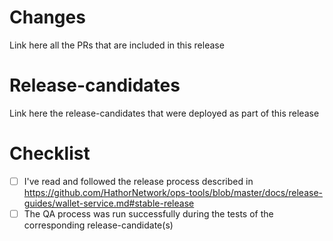 # Changes

Link here all the PRs that are included in this release

# Release-candidates

Link here the release-candidates that were deployed as part of this release

# Checklist

- [ ] I've read and followed the release process described in https://github.com/HathorNetwork/ops-tools/blob/master/docs/release-guides/wallet-service.md#stable-release
- [ ] The QA process was run successfully during the tests of the corresponding release-candidate(s)
